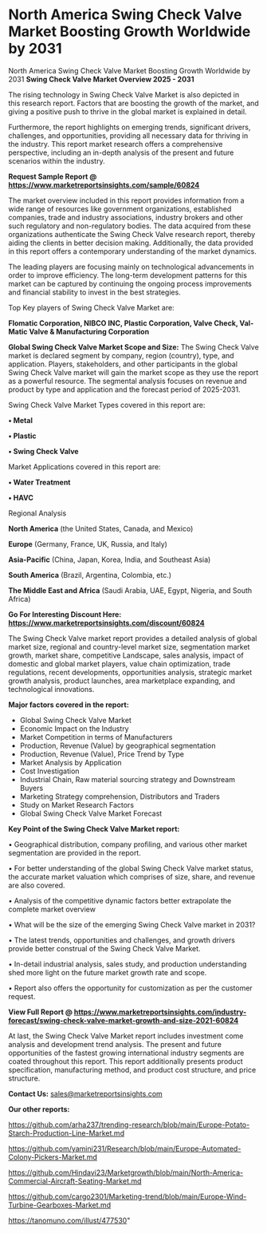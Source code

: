 # North America Swing Check Valve Market Boosting Growth Worldwide by 2031
North America Swing Check Valve Market Boosting Growth Worldwide by 2031
<Strong> Swing Check Valve Market Overview 2025 - 2031</strong>

The rising technology in Swing Check Valve Market is also depicted in this research report. Factors that are boosting the growth of the market, and giving a positive push to thrive in the global market is explained in detail.

Furthermore, the report highlights on emerging trends, significant drivers, challenges, and opportunities, providing all necessary data for thriving in the industry. This report market research offers a comprehensive perspective, including an in-depth analysis of the present and future scenarios within the industry.

<strong>Request Sample Report @ <a href=https://www.marketreportsinsights.com/sample/60824>https://www.marketreportsinsights.com/sample/60824</a></strong>

The market overview included in this report provides information from a wide range of resources like government organizations, established companies, trade and industry associations, industry brokers and other such regulatory and non-regulatory bodies. The data acquired from these organizations authenticate the Swing Check Valve research report, thereby aiding the clients in better decision making. Additionally, the data provided in this report offers a contemporary understanding of the market dynamics.

The leading players are focusing mainly on technological advancements in order to improve efficiency. The long-term development patterns for this market can be captured by continuing the ongoing process improvements and financial stability to invest in the best strategies.

Top Key players of Swing Check Valve Market are:

<strong>Flomatic Corporation, NIBCO INC, Plastic Corporation, Valve Check, Val-Matic Valve & Manufacturing Corporation</strong>

<strong><b>Global Swing Check Valve Market Scope and Size:</b></strong>
The Swing Check Valve market is declared segment by company, region (country), type, and application. Players, stakeholders, and other participants in the global Swing Check Valve market will gain the market scope as they use the report as a powerful resource. The segmental analysis focuses on revenue and product by type and application and the forecast period of 2025-2031.

Swing Check Valve Market Types covered in this report are:

<strong>• Metal

• Plastic

• Swing Check Valve</strong>

Market Applications covered in this report are:

<strong>• Water Treatment

• HAVC</strong> 

Regional Analysis

<strong>North America</strong> (the United States, Canada, and Mexico)

<strong>Europe</strong> (Germany, France, UK, Russia, and Italy)

<strong>Asia-Pacific</strong> (China, Japan, Korea, India, and Southeast Asia)

<strong>South America</strong> (Brazil, Argentina, Colombia, etc.)

<strong>The Middle East and Africa</strong> (Saudi Arabia, UAE, Egypt, Nigeria, and South Africa)

<strong>Go For Interesting Discount Here: <a href=https://www.marketreportsinsights.com/discount/60824>https://www.marketreportsinsights.com/discount/60824</a></strong>

The Swing Check Valve market report provides a detailed analysis of global market size, regional and country-level market size, segmentation market growth, market share, competitive Landscape, sales analysis, impact of domestic and global market players, value chain optimization, trade regulations, recent developments, opportunities analysis, strategic market growth analysis, product launches, area marketplace expanding, and technological innovations.

<strong><b>Major factors covered in the report:</b></strong>
<ul>
  <li>Global Swing Check Valve Market </li>
  <li>Economic Impact on the Industry</li>
  <li>Market Competition in terms of Manufacturers</li>
  <li>Production, Revenue (Value) by geographical segmentation</li>
  <li>Production, Revenue (Value), Price Trend by Type</li>
  <li>Market Analysis by Application</li>
  <li>Cost Investigation</li>
  <li>Industrial Chain, Raw material sourcing strategy and Downstream Buyers</li>
  <li>Marketing Strategy comprehension, Distributors and Traders</li>
  <li>Study on Market Research Factors</li>
  <li>Global Swing Check Valve Market Forecast</li>
</ul>

<strong><b>Key Point of the Swing Check Valve Market report:</b></strong>

• Geographical distribution, company profiling, and various other market segmentation are provided in the report.

• For better understanding of the global Swing Check Valve market status, the accurate market valuation which comprises of size, share, and revenue are also covered.

• Analysis of the competitive dynamic factors better extrapolate the complete market overview

• What will be the size of the emerging Swing Check Valve market in 2031?

• The latest trends, opportunities and challenges, and growth drivers provide better construal of the Swing Check Valve Market.

• In-detail industrial analysis, sales study, and production understanding shed more light on the future market growth rate and scope.

• Report also offers the opportunity for customization as per the customer request.

<strong><b>View Full Report @ <a href=https://www.marketreportsinsights.com/industry-forecast/swing-check-valve-market-growth-and-size-2021-60824>https://www.marketreportsinsights.com/industry-forecast/swing-check-valve-market-growth-and-size-2021-60824</a></b></strong>


At last, the Swing Check Valve Market report includes investment come analysis and development trend analysis. The present and future opportunities of the fastest growing international industry segments are coated throughout this report. This report additionally presents product specification, manufacturing method, and product cost structure, and price structure.

<strong>Contact Us:</strong>
sales@marketreportsinsights.com

<strong>Our other reports:</strong>

<a href=https://github.com/arha237/trending-research/blob/main/Europe-Potato-Starch-Production-Line-Market.md>https://github.com/arha237/trending-research/blob/main/Europe-Potato-Starch-Production-Line-Market.md</a>

<a href=https://github.com/yamini231/Research/blob/main/Europe-Automated-Colony-Pickers-Market.md>https://github.com/yamini231/Research/blob/main/Europe-Automated-Colony-Pickers-Market.md</a>

<a href=https://github.com/Hindavi23/Marketgrowth/blob/main/North-America-Commercial-Aircraft-Seating-Market.md>https://github.com/Hindavi23/Marketgrowth/blob/main/North-America-Commercial-Aircraft-Seating-Market.md</a>

<a href=https://github.com/cargo2301/Marketing-trend/blob/main/Europe-Wind-Turbine-Gearboxes-Market.md>https://github.com/cargo2301/Marketing-trend/blob/main/Europe-Wind-Turbine-Gearboxes-Market.md</a>

<a href=https://tanomuno.com/illust/477530>https://tanomuno.com/illust/477530</a>"
